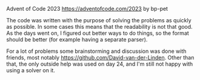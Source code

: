 Advent of Code 2023
https://adventofcode.com/2023
by bp-pet

The code was written with the purpose of solving the problems as quickly as possible. In some cases this means that the readability is not that good. As the days went on, I figured out better ways to do things, so the format should be better (for example having a separate parser).

For a lot of problems some brainstorming and discussion was done with friends, most notably https://github.com/David-van-der-Linden. Other than that, the only outside help was used on day 24, and I'm still not happy with using a solver on it.